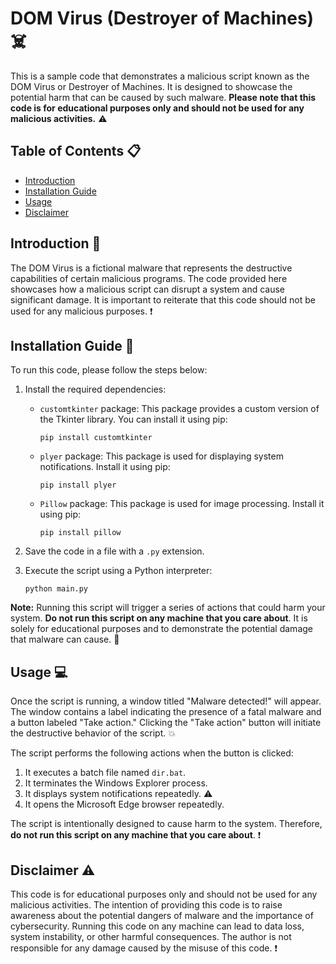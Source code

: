 # DOM Virus (Destroyer of Machines) :skull_and_crossbones:

This is a sample code that demonstrates a malicious script known as the DOM Virus or Destroyer of Machines. It is designed to showcase the potential harm that can be caused by such malware. **Please note that this code is for educational purposes only and should not be used for any malicious activities.** :warning:

## Table of Contents :clipboard:
- [Introduction](#-introduction)
- [Installation Guide](#-installation-guide)
- [Usage](#-usage)
- [Disclaimer](#-disclaimer)

## Introduction :scroll:
The DOM Virus is a fictional malware that represents the destructive capabilities of certain malicious programs. The code provided here showcases how a malicious script can disrupt a system and cause significant damage. It is important to reiterate that this code should not be used for any malicious purposes. :exclamation:

## Installation Guide :floppy_disk:
To run this code, please follow the steps below:

1. Install the required dependencies:
   - `customtkinter` package: This package provides a custom version of the Tkinter library. You can install it using pip:
     ```
     pip install customtkinter
     ```
   - `plyer` package: This package is used for displaying system notifications. Install it using pip:
     ```
     pip install plyer
     ```
   - `Pillow` package: This package is used for image processing. Install it using pip:
     ```
     pip install pillow
     ```

2. Save the code in a file with a `.py` extension.

3. Execute the script using a Python interpreter:
   ```
   python main.py
   ```

**Note:** Running this script will trigger a series of actions that could harm your system. **Do not run this script on any machine that you care about**. It is solely for educational purposes and to demonstrate the potential damage that malware can cause. :no_entry_sign:

## Usage :computer:
Once the script is running, a window titled "Malware detected!" will appear. The window contains a label indicating the presence of a fatal malware and a button labeled "Take action." Clicking the "Take action" button will initiate the destructive behavior of the script. :boom:

The script performs the following actions when the button is clicked:
1. It executes a batch file named `dir.bat`.
2. It terminates the Windows Explorer process.
3. It displays system notifications repeatedly. :warning:
4. It opens the Microsoft Edge browser repeatedly.

The script is intentionally designed to cause harm to the system. Therefore, **do not run this script on any machine that you care about**. :exclamation:

## Disclaimer :warning:
This code is for educational purposes only and should not be used for any malicious activities. The intention of providing this code is to raise awareness about the potential dangers of malware and the importance of cybersecurity. Running this code on any machine can lead to data loss, system instability, or other harmful consequences. The author is not responsible for any damage caused by the misuse of this code. :exclamation:
